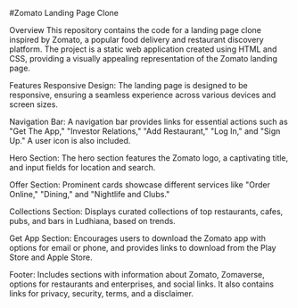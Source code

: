 
#Zomato Landing Page Clone

Overview
This repository contains the code for a landing page clone inspired by Zomato, a popular food delivery and restaurant discovery platform. The project is a static web application created using HTML and CSS, providing a visually appealing representation of the Zomato landing page.


Features
Responsive Design: The landing page is designed to be responsive, ensuring a seamless experience across various devices and screen sizes.

Navigation Bar: A navigation bar provides links for essential actions such as "Get The App," "Investor Relations," "Add Restaurant," "Log In," and "Sign Up." A user icon is also included.

Hero Section: The hero section features the Zomato logo, a captivating title, and input fields for location and search.

Offer Section: Prominent cards showcase different services like "Order Online," "Dining," and "Nightlife and Clubs."

Collections Section: Displays curated collections of top restaurants, cafes, pubs, and bars in Ludhiana, based on trends.

Get App Section: Encourages users to download the Zomato app with options for email or phone, and provides links to download from the Play Store and Apple Store.

Footer: Includes sections with information about Zomato, Zomaverse, options for restaurants and enterprises, and social links. It also contains links for privacy, security, terms, and a disclaimer.
